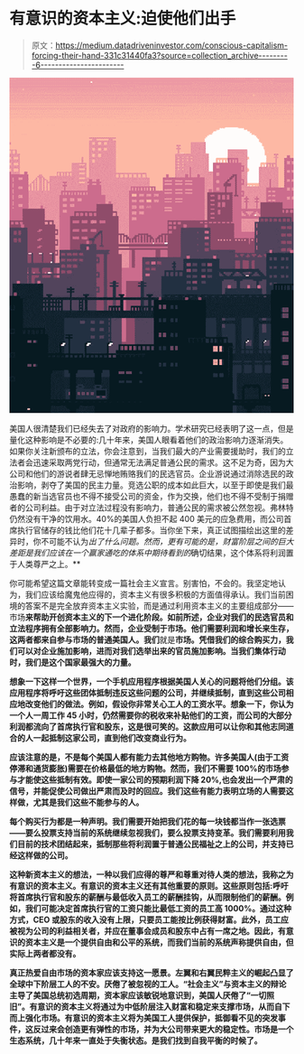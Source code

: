 # 有意识的资本主义:迫使他们出手

> 原文：<https://medium.datadriveninvestor.com/conscious-capitalism-forcing-their-hand-331c31440fa3?source=collection_archive---------6----------------------->

![](img/46d3045f24db57813ace0d7eee15bf07.png)

美国人很清楚我们已经失去了对政府的影响力。学术研究已经表明了这一点，但是量化这种影响是不必要的:几十年来，美国人眼看着他们的政治影响力逐渐消失。如果你关注新颁布的立法，你会注意到，当我们最大的产业需要援助时，我们的立法者会迅速采取两党行动，但通常无法满足普通公民的需求。这不足为奇，因为大公司和他们的游说者肆无忌惮地贿赂我们的民选官员。企业游说通过消除选民的政治影响，剥夺了美国的民主力量。竞选公职的成本如此巨大，以至于即使是我们最愚蠢的新当选官员也不得不接受公司的资金，作为交换，他们也不得不受制于捐赠者的公司利益。由于对立法过程没有影响力，普通公民的需求被公然忽视。弗林特仍然没有干净的饮用水。40%的美国人负担不起 400 美元的应急费用，而公司首席执行官储存的钱比他们花十几辈子都多。当你坐下来，真正试图描绘出这里的差异时，你不可能不认为*出了什么问题。然而，更有可能的是，财富阶层之间的巨大差距是我们应该在一个赢家通吃的体系中期待看到的*确切结果，这个体系将利润置于人类尊严之上。**

你可能希望这篇文章能转变成一篇社会主义宣言。别害怕，不会的。我坚定地认为，我们应该给魔鬼他应得的，资本主义有很多积极的方面值得承认。我们当前困境的答案不是完全放弃资本主义实验，而是通过利用资本主义的主要组成部分——市场**来帮助开创资本主义的下一个进化阶段。如前所述，企业对我们的民选官员和立法程序拥有全部影响力。然而，企业受制于市场。他们需要利润和增长来生存，这两者都来自参与市场的普通美国人。我们**就是**市场。凭借我们的综合购买力，我们可以对企业施加影响，进而对我们选举出来的官员施加影响。当我们集体行动时，我们是这个国家最强大的力量。**

**想象一下这样一个世界，一个手机应用程序根据美国人关心的问题将他们分组。该应用程序将呼吁这些团体抵制违反这些问题的公司，并继续抵制，直到这些公司相应地改变他们的做法。例如，假设你非常关心工人的工资水平。想象一下，你认为一个人一周工作 45 小时，仍然需要你的税收来补贴他们的工资，而公司的大部分利润都流向了首席执行官和股东，这是很可笑的。这款应用可以让你和其他志同道合的人一起抵制这家公司，直到他们改变商业行为。**

**应该注意的是，不是每个美国人都有能力去其他地方购物。许多美国人(由于工资停滞和通货膨胀)需要在价格最低的地方购物。然而，我们不需要 100%的市场参与才能使这些抵制有效。即使一家公司的预期利润下降 20%,也会发出一个严肃的信号，并能促使公司做出严肃而及时的回应。我们这些有能力表明立场的人需要这样做，尤其是我们这些不能参与的人。**

**每个购买行为都是一种声明。我们需要开始把我们花的每一块钱都当作一张选票——要么投票支持当前的系统继续忽视我们，要么投票支持变革。我们需要利用我们目前的技术团结起来，抵制那些将利润置于普通公民福祉之上的公司，并支持已经这样做的公司。**

**这种新资本主义的想法，一种以我们应得的尊严和尊重对待人类的想法，我称之为有意识的资本主义。有意识的资本主义还有其他重要的原则。这些原则包括:呼吁将首席执行官和股东的薪酬与最低收入员工的薪酬挂钩，从而限制他们的薪酬。例如，我们可能决定首席执行官的工资只能比最低工资的员工高 1000%。通过这种方式，CEO 或股东的收入没有上限，只要员工能按比例获得财富。此外，员工应被视为公司的利益相关者，并应在董事会成员和股东中占有一席之地。因此，有意识的资本主义是一个提供自由和公平的系统，而我们当前的系统声称提供自由，但实际上两者都没有。**

**真正热爱自由市场的资本家应该支持这一愿景。左翼和右翼民粹主义的崛起凸显了全球中下阶层工人的不安。厌倦了被忽视的工人。“社会主义”与资本主义的辩论主导了美国总统初选周期，资本家应该敏锐地意识到，美国人厌倦了“一切照旧”。有意识的资本主义将通过为中低阶层注入财富和稳定来支撑市场，从而自下而上强化市场。有意识的资本主义将为美国工人提供保护，抵御看不见的突发事件，这反过来会创造更有弹性的市场，并为大公司带来更大的稳定性。市场是一个生态系统，几十年来一直处于失衡状态。是我们找到自我平衡的时候了。**